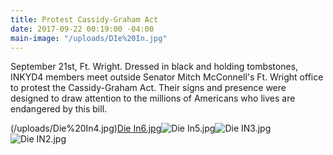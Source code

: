 ```yaml
---
title: Protest Cassidy-Graham Act
date: 2017-09-22 00:19:00 -04:00
main-image: "/uploads/DIe%20In.jpg"
---
```


September 21st, Ft. Wright. Dressed in black and holding tombstones, INKYD4 members meet outside Senator Mitch McConnell's Ft. Wright office to protest the Cassidy-Graham Act. Their signs and presence were designed to draw attention to the millions of Americans who lives are endangered by this bill.

(/uploads/Die%20In4.jpg)[Die In6.jpg](/uploads/Die%20In6.jpg)![Die In5.jpg](/uploads/Die%20In5.jpg)![Die IN3.jpg](/uploads/Die%20IN3.jpg)![Die IN2.jpg](/uploads/Die%20IN2.jpg)
